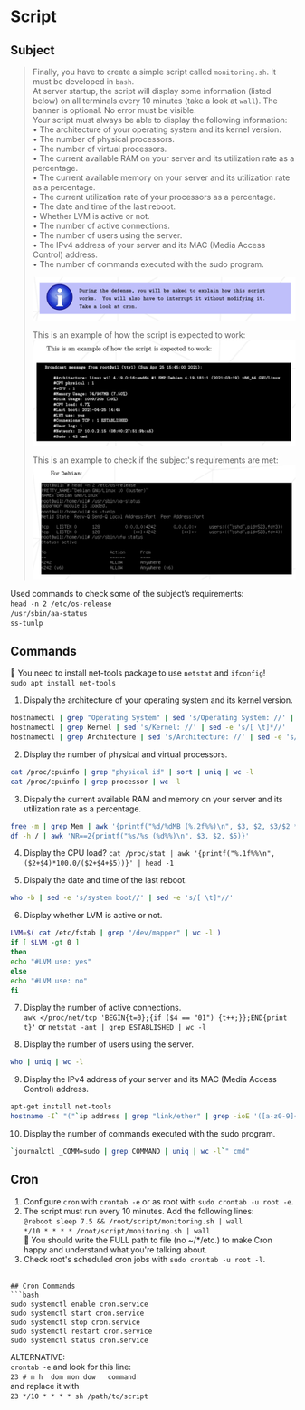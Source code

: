# Script

## Subject
> Finally, you have to create a simple script called `monitoring.sh`. It must be developed in `bash`.  
> At server startup, the script will display some information (listed below) on all terminals every 10 minutes (take a look at `wall`). The banner is optional. No error must be visible.  
> Your script must always be able to display the following information:  
> • The architecture of your operating system and its kernel version.  
> • The number of physical processors.  
> • The number of virtual processors.  
> • The current available RAM on your server and its utilization rate as a percentage.  
> • The current available memory on your server and its utilization rate as a percentage.  
> • The current utilization rate of your processors as a percentage.  
> • The date and time of the last reboot.  
> • Whether LVM is active or not.  
> • The number of active connections.  
> • The number of users using the server.  
> • The IPv4 address of your server and its MAC (Media Access Control) address.  
> • The number of commands executed with the sudo program.
>
> ![](../Pics/explain_script.png)
>
> This is an example of how the script is expected to work:  
> ![](../Pics/example_script.png)
> 
> This is an example to check if the subject's requirements are met:
> ![](../Pics/commands_requirements.png)

Used commands to check some of the subject’s requirements:  
`head -n 2 /etc/os-release`  
`/usr/sbin/aa-status`  
`ss-tunlp`  

## Commands
🚨 You need to install net-tools package to use `netstat` and `ifconfig`!  
`sudo apt install net-tools`  

1. Dispaly the architecture of your operating system and its kernel version.  
```bash
hostnamectl | grep "Operating System" | sed 's/Operating System: //' | sed -e 's/[ \t]*//'  
hostnamectl | grep Kernel | sed 's/Kernel: //' | sed -e 's/[ \t]*//'  
hostnamectl | grep Architecture | sed 's/Architecture: //' | sed -e 's/[ \t]*//'  
```  

2. Display the number of physical and virtual processors.  
```bash
cat /proc/cpuinfo | grep "physical id" | sort | uniq | wc -l  
cat /proc/cpuinfo | grep processor | wc -l  
```  

3. Dispaly the current available RAM and memory on your server and its utilization rate as a percentage.  
```bash
free -m | grep Mem | awk '{printf("%d/%dMB (%.2f%%)\n", $3, $2, $3/$2 * 100.0}'  
df -h / | awk 'NR==2{printf("%s/%s (%d%%)\n", $3, $2, $5)}'  
```  

4. Display the CPU load?
`cat /proc/stat | awk '{printf("%.1f%%\n", ($2+$4)*100.0/($2+$4+$5))}' | head -1`  

5. Dispaly the date and time of the last reboot.  
```bash
who -b | sed -e 's/system boot//' | sed -e 's/[ \t]*//'  
```  

6. Display whether LVM is active or not.
```bash
LVM=$( cat /etc/fstab | grep "/dev/mapper" | wc -l )  
if [ $LVM -gt 0 ]  
then  
echo "#LVM use: yes"  
else  
echo "#LVM use: no"  
fi  
```  

7. Display the number of active connections.  
`awk </proc/net/tcp 'BEGIN{t=0};{if ($4 == "01") {t++;}};END{print t}'`
or
`netstat -ant | grep ESTABLISHED | wc -l`

8. Display the number of users using the server.  
```bash
who | uniq | wc -l  
```  

9. Display the IPv4 address of your server and its MAC (Media Access Control) address.  
```bash
apt-get install net-tools  
hostname -I` "("`ip address | grep "link/ether" | grep -ioE '([a-z0-9]{2}:){5}..' | head -1`")"  
```  

10. Display the number of commands executed with the sudo program.
```bash
`journalctl _COMM=sudo | grep COMMAND | uniq | wc -l`" cmd"  
```  

## Cron
1. Configure `cron` with `crontab -e` or as root with `sudo crontab -u root -e`.  
2. The script must run every 10 minutes. Add the following lines:  
`@reboot sleep 7.5 && /root/script/monitoring.sh | wall`  
`*/10 * * * * /root/script/monitoring.sh | wall`  
🚨 You should write the FULL path to file (no ~/*/etc.) to make Cron happy and understand what you're talking about.  
3. Check root's scheduled cron jobs with `sudo crontab -u root -l`.  
```

## Cron Commands  
```bash  
sudo systemctl enable cron.service  
sudo systemctl start cron.service  
sudo systemctl stop cron.service  
sudo systemctl restart cron.service  
sudo systemctl status cron.service  
```

ALTERNATIVE:  
`crontab -e` and look for this line:  
`23 # m h  dom mon dow   command`  
and replace it with  
`23 */10 * * * * sh /path/to/script`  
